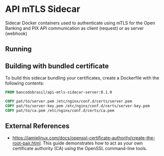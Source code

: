 # API mTLS Sidecar

Sidecar Docker containers used to authenticate using mTLS for the Open Banking and PIX API communication as client (request) or as server (webhook)

## Running

## Building with bundled certificate

To build this sidecar bundling your certificates, create a Dockerfile with the following contents:

```Dockerfile
FROM bancodobrasil/api-mtls-sidecar-server:0.1.0

COPY pat/to/server.pem /etc/nginx/conf.d/certs/server.pem
COPY pat/to/server-key.pem /etc/nginx/conf.d/certs/server-key.pem
COPY pat/to/ca.pem /etc/nginx/conf.d/certs/ca.pem
```

## External References

- https://jamielinux.com/docs/openssl-certificate-authority/create-the-root-pair.html: This guide demonstrates how to act as your own certificate authority (CA) using the OpenSSL command-line tools.
